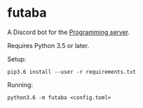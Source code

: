 # futaba
A Discord bot for the [Programming server](https://discord.gg/010z0Kw1A9ql5c1Qe).

Requires Python 3.5 or later.

Setup:
```
pip3.6 install --user -r requirements.txt
```

Running:
```
python3.6 -m futaba <config.toml>
```
